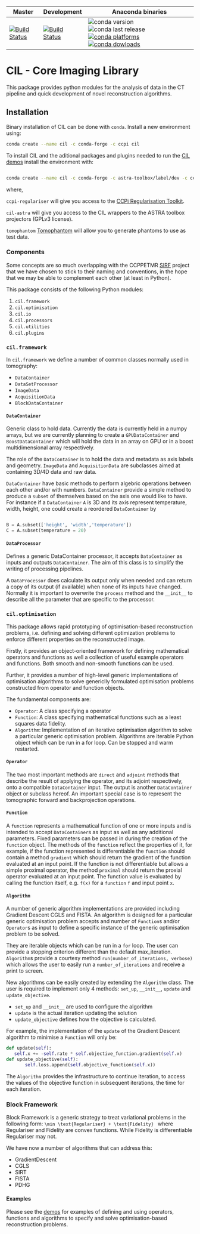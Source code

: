 
| Master | Development | Anaconda binaries |
|--------|-------------|-------------------|
| [![Build Status](https://anvil.softeng-support.ac.uk/jenkins/buildStatus/icon?job=CILsingle/CCPi-Framework)](https://anvil.softeng-support.ac.uk/jenkins/job/CILsingle/job/CCPi-Framework/) | [![Build Status](https://anvil.softeng-support.ac.uk/jenkins/buildStatus/icon?job=CILsingle/CCPi-Framework-dev)](https://anvil.softeng-support.ac.uk/jenkins/job/CILsingle/job/CCPi-Framework-dev/) |![conda version](https://anaconda.org/ccpi/ccpi-framework/badges/version.svg) ![conda last release](https://anaconda.org/ccpi/ccpi-framework/badges/latest_release_date.svg) [![conda platforms](https://anaconda.org/ccpi/ccpi-framework/badges/platforms.svg) ![conda dowloads](https://anaconda.org/ccpi/ccpi-framework/badges/downloads.svg)](https://anaconda.org/ccpi/ccpi-framework) |

# CIL - Core Imaging Library

This package provides python modules for the analysis of data in the CT pipeline and quick development of novel reconstruction algorithms.

## Installation

Binary installation of CIL can be done with `conda`. Install a new environment using:

```bash
conda create --name cil -c conda-forge -c ccpi cil
```

To install CIL and the aditional packages and plugins needed to run the [CIL demos](https://github.com/vais-ral/CIL-Demos/releases/tag/v19.10.1) install the environment with:
```bash

conda create --name cil -c conda-forge -c astra-toolbox/label/dev -c ccpi cil-astra ccpi-regulariser tomophantom
```

where,

```ccpi-regulariser``` will give you access to the [CCPi Regularisation Toolkit](https://github.com/vais-ral/CCPi-Regularisation-Toolkit).

```cil-astra``` will give you access to the CIL wrappers to the ASTRA toolbox projectors (GPLv3 license).

```tomophantom``` [Tomophantom](https://github.com/dkazanc/TomoPhantom) will allow you to generate phantoms to use as test data.

### Components

Some concepts are so much overlapping with the CCPPETMR [SIRF](https://github.com/CCPPETMR/SIRF) project that we have chosen to stick to their naming and conventions, in the hope that we may be able to complement each other (at least in Python).

This package consists of the following Python modules:
1. `cil.framework`
2. `cil.optimisation`
3. `cil.io`
4. `cil.processors`
5. `cil.utilities`
6. `cil.plugins`

### `cil.framework`

In `cil.framework` we define a number of common classes normally used in tomography:
 
 * `DataContainer`
 * `DataSetProcessor`
 * `ImageData`
 * `AcquisitionData`
 * `BlockDataContainer`
 
 #### `DataContainer`
 Generic class to hold data. Currently the data is currently held in a numpy arrays, but we are currently planning to create a `GPUDataContainer` and `BoostDataContainer` which will hold the data in an array on GPU or in a boost multidimensional array respectively. 
 
 The role of the `DataContainer` is to hold the data and metadata as axis labels and geometry.
 `ImageData` and `AcquisitionData` are subclasses aimed at containing 3D/4D data and raw data.
 
 `DataContainer` have basic methods to perform algebric operations between each other and/or with numbers. `DataContainer` provide a simple method to produce a `subset` of themselves based on the axis one would like to have. For instance if a `DataContainer` `A` is 3D and its axis represent temperature, width, height, one could create a reordered `DataContainer` by 
 ```python
 
 B = A.subset(['height', 'width','temperature'])
 C = A.subset(temperature = 20)
 ```
 
 #### `DataProcessor`
 Defines a generic DataContainer processor, it accepts `DataContainer` as inputs and outputs `DataContainer`.
 The aim of this class is to simplify the writing of processing pipelines. 
 
 A `DataProcessor` does calculate its output only when needed and can return a copy of its output (if available) when none of its inputs have changed. Normally it is important to overwrite the `process` method and the `__init__` to describe all the parameter that are specific to the processor.
 
 ### `cil.optimisation`
 
 This package allows rapid prototyping of optimisation-based reconstruction problems, 
 i.e. defining and solving different optimization problems to enforce different properties 
 on the reconstructed image.
 
 Firstly, it provides an object-oriented framework for defining mathematical operators and functions 
 as well a collection of useful example operators and functions. Both smooth and 
 non-smooth functions can be used. 
 
 Further, it provides a number of high-level generic 
 implementations of optimisation algorithms to solve genericlly formulated 
 optimisation problems constructed from operator and function objects. 
 
 The fundamental components are:
 
  * `Operator`: A class specifying a operator
  * `Function`: A class specifying mathematical functions such as a least squares data fidelity.
  * `Algorithm`: Implementation of an iterative optimisation algorithm to solve a particular generic optimisation problem. Algorithms are iterable Python object which can be run in a for loop. Can be stopped and warm restarted. 

 #### `Operator`
 
 The two most important methods are `direct` and `adjoint` methods that describe the result of 
 applying the operator, and its adjoint respectively, onto a compatible `DataContainer` input. 
 The output is another `DataContainer` object or subclass hereof. An important 
 special case is to represent the tomographic forward and backprojection operations.
 
 #### `Function`
 
 A `function` represents a mathematical function of one or more inputs and is intended 
 to accept `DataContainer`s as input as well as any additional parameters. 
 Fixed parameters can be passed in during the creation of the `function` object.
 The methods of the `function` reflect the properties of it, for example, 
 if the function represented is differentiable 
 the `function` should contain a method `gradient` which should return the gradient of the function evaluated at
 an input point. If the function is not differentiable but allows a simple proximal operator, the method 
 `proximal` should return the proxial operator evaluated at an input point. The function value 
 is evaluated by calling the function itself, e.g. `f(x)` for a `function` 
 `f` and input point `x`.
 
 #### `Algorithm`
 
 A number of generic algorithm implementations are provided including Gradient Descent CGLS and FISTA. An algorithm 
 is designed for a particular generic optimisation problem accepts and number of `Function`s and/or 
 `Operator`s as input to define a specific instance of the generic optimisation problem to be solved.
 
 They are iterable objects which can be run in a `for` loop. The user can provide a stopping criterion different than the default max_iteration. `Algorithm`s provide a courtesy method `run(number_of_iterations, verbose)` which allows the user to easily run a `number_of_iterations` and receive a print to screen.
 
 New algorithms can be easily created by extending the `Algorithm` class. The user is required to implement only 4 methods: `set_up`, `__init__`, `update` and `update_objective`.
 
   * `set_up` and `__init__` are used to configure the algorithm
   * `update` is the actual iteration updating the solution
   * `update_objective` defines how the objective is calculated. 
 
 For example, the implementation of the `update` of the Gradient Descent algorithm to minimise a `Function` will only be:
 ```python
 def update(self):
    self.x += -self.rate * self.objective_function.gradient(self.x)
 def update_objective(self):
        self.loss.append(self.objective_function(self.x))
 ```
 
 The `Algorithm` provides the infrastructure to continue iteration, to access the values of the objective function in subsequent iterations, the time for each iteration. 
 
 ### Block Framework

Block Framework is a generic strategy to treat variational problems in the following form: `\min \text{Regulariser} + \text{Fidelity} `
where Regulariser and Fidelity are convex functions. While Fidelity is differentiable Regulariser may not.

We have now a number of algorithms that can address this:

 * GradientDescent
 * CGLS
 * SIRT
 * FISTA
 * PDHG

 #### Examples
 
 Please see the [demos](https://github.com/vais-ral/CIL-Demos) for examples of defining and using operators, functions and algorithms 
 to specify and solve optimisation-based reconstruction problems.
 
